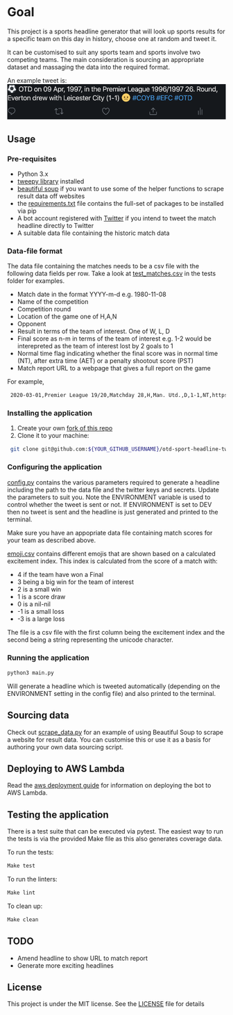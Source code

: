 # Goal

This project is a sports headline generator that will look up sports results for a specific team on this day in history, choose one at random and tweet it.

It can be customised to suit any sports team and sports involve two competing teams. The main consideration is sourcing an appropriate dataset and massaging the data into the required format.

An example tweet is:
![Image of example tweet](docs/example_otd_tweet.png)

## Usage

### Pre-requisites

* Python 3.x
* [tweepy library](http://www.tweepy.org/) installed
* [beautiful soup](https://pypi.org/project/beautifulsoup4/) if you want to use some of the helper functions to scrape result data off websites
* the [requirements.txt](requirements.txt) file contains the full-set of packages to be installed via pip
* A bot account registered with [Twitter](https://developer.twitter.com/en) if you intend to tweet the match headline directly to Twitter
* A suitable data file containing the historic match data

### Data-file format

The data file containing the matches needs to be a csv file with the following data fields per row. Take a look at [test_matches.csv](tests/test_matches.csv) in the tests folder for examples.

* Match date in the format YYYY-m-d e.g. 1980-11-08
* Name of the competition
* Competition round
* Location of the game one of H,A,N
* Opponent
* Result in terms of the team of interest. One of W, L, D
* Final score as n-m in terms of the team of interest e.g. 1-2 would be interepreted as the team of interest lost by 2 goals to 1
* Normal time flag indicating whether the final score was in normal time (NT), after extra time (AET) or a penalty shootout score (PST)
* Match report URL to a webpage that gives a full report on the game

For example,

```bash
 2020-03-01,Premier League 19/20,Matchday 28,H,Man. Utd.,D,1-1,NT,https://www.premierleague.com/match/46878
```

### Installing the application

1. Create your own [fork of this
  repo](https://help.github.com/articles/fork-a-repo/)
2. Clone it to your machine:

 ```bash
  git clone git@github.com:${YOUR_GITHUB_USERNAME}/otd-sport-headline-tweet.git
  ```

### Configuring the application

[config.py](config.py) contains the various parameters required to generate a headline including the path to the data file and the twitter keys and secrets. Update the parameters to suit you. Note the ENVIRONMENT variable is used to control whether the tweet is sent or not. If ENVIRONMENT is set to DEV then no tweet is sent and the headline is just generated and printed to the terminal.

Make sure you have an appopriate data file containing match scores for your team as described above.

[emoji.csv](data/emoji.csv) contains different emojis that are shown based on a calculated excitement index. This index is calculated from the score of a match with:

* 4 if the team have won a Final
* 3 being a big win for the team of interest
* 2 is a small win
* 1 is a score draw
* 0 is a nil-nil
* -1 is a small loss
* -3 is a large loss

The file is a csv file with the first column being the excitement index and the second being a string representing the unicode character.

### Running the application

```bash
python3 main.py
```

Will generate a headline which is tweeted automatically (depending on the ENVIRONMENT setting in the config file) and also printed to the terminal.

## Sourcing data

Check out [scrape_data.py](otd/getdata/scrape_data.py) for an example of using Beautiful Soup to scrape a website for result data. You can customise this or use it as a basis for authoring your own data sourcing script.

## Deploying to AWS Lambda

Read the [aws deployment guide](docs/deploy_aws.md) for information on deploying the bot to AWS Lambda.

## Testing the application

There is a test suite that can be executed via pytest. The easiest way to run the tests is via the provided Make file as this also generates coverage data.

To run the tests:

```bash
Make test
```

To run the linters:

```bash
Make lint
```

To clean up:

```bash
Make clean
```

## TODO

* Amend headline to show URL to match report
* Generate more exciting headlines

## License

This project is under the MIT license. See the [LICENSE](LICENSE) file for details
